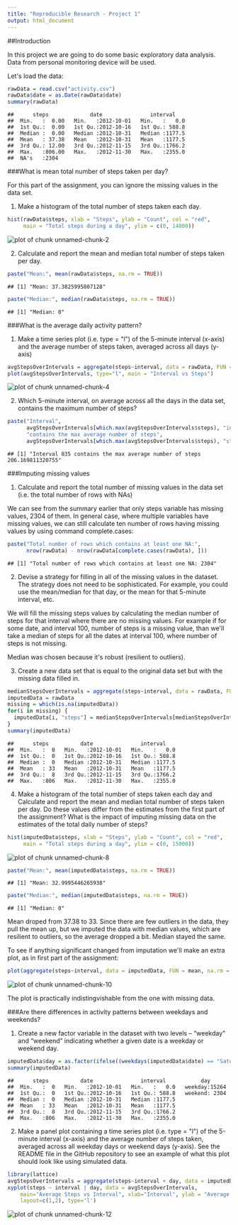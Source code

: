 ```yaml
---
title: "Reproducible Research - Project 1"
output: html_document
---
```


##Introduction

In this project we are going to do some basic exploratory data analysis. Data from personal monitoring device will be used.

Let's load the data:

```r
rawData = read.csv("activity.csv")
rawData$date = as.Date(rawData$date)
summary(rawData)
```

```
##      steps             date               interval     
##  Min.   :  0.00   Min.   :2012-10-01   Min.   :   0.0  
##  1st Qu.:  0.00   1st Qu.:2012-10-16   1st Qu.: 588.8  
##  Median :  0.00   Median :2012-10-31   Median :1177.5  
##  Mean   : 37.38   Mean   :2012-10-31   Mean   :1177.5  
##  3rd Qu.: 12.00   3rd Qu.:2012-11-15   3rd Qu.:1766.2  
##  Max.   :806.00   Max.   :2012-11-30   Max.   :2355.0  
##  NA's   :2304
```

###What is mean total number of steps taken per day?

For this part of the assignment, you can ignore the missing values in the data set.

1. Make a histogram of the total number of steps taken each day.


```r
hist(rawData$steps, xlab = "Steps", ylab = "Count", col = "red", 
     main = "Total steps during a day", ylim = c(0, 14000))
```

![plot of chunk unnamed-chunk-2](figure/unnamed-chunk-2-1.png) 

2. Calculate and report the mean and median total number of steps taken per day.

```r
paste("Mean:", mean(rawData$steps, na.rm = TRUE))
```

```
## [1] "Mean: 37.3825995807128"
```

```r
paste("Median:", median(rawData$steps, na.rm = TRUE))
```

```
## [1] "Median: 0"
```

###What is the average daily activity pattern?

1. Make a time series plot (i.e. type = "l") of the 5-minute interval (x-axis) and the average number of steps taken, averaged across all days (y-axis)

```r
avgStepsOverIntervals = aggregate(steps~interval, data = rawData, FUN = mean, na.rm = TRUE)
plot(avgStepsOverIntervals, type="l", main = "Interval vs Steps")
```

![plot of chunk unnamed-chunk-4](figure/unnamed-chunk-4-1.png) 

2. Which 5-minute interval, on average across all the days in the data set, contains the maximum number of steps?

```r
paste("Interval",
      avgStepsOverIntervals[which.max(avgStepsOverIntervals$steps), "interval"],
      "contains the max average number of steps",
      avgStepsOverIntervals[which.max(avgStepsOverIntervals$steps), "steps"])
```

```
## [1] "Interval 835 contains the max average number of steps 206.169811320755"
```

###Imputing missing values
1. Calculate and report the total number of missing values in the data set (i.e. the total number of rows with NAs)

We can see from the summary earlier that only steps variable has missing values, 2304 of them. In general case, where multiple variables have missing values, we can still calculate ten number of rows having missing values by using command complete.cases:


```r
paste("Total number of rows which contains at least one NA:",
      nrow(rawData) - nrow(rawData[complete.cases(rawData), ]))
```

```
## [1] "Total number of rows which contains at least one NA: 2304"
```

2. Devise a strategy for filling in all of the missing values in the dataset. The strategy does not need to be sophisticated. For example, you could use the mean/median for that day, or the mean for that 5-minute interval, etc.

We will fill the missing steps values by calculating the median number of steps for that interval where there are no missing values. For example if for some date, and interval 100, number of steps is a missing value, than we'll take a median of steps for all the dates at interval 100, where number of steps is not missing.

Median was chosen because it's robust (resilient to outliers).

3. Create a new data set that is equal to the original data set but with the missing data filled in.


```r
medianStepsOverIntervals = aggregate(steps~interval, data = rawData, FUN = median, na.rm = T)
imputedData = rawData
missing = which(is.na(imputedData))
for(i in missing) {
  imputedData[i, "steps"] = medianStepsOverIntervals[medianStepsOverIntervals$interval == imputedData[i, "interval"], "steps"]
}
summary(imputedData)
```

```
##      steps          date               interval     
##  Min.   :  0   Min.   :2012-10-01   Min.   :   0.0  
##  1st Qu.:  0   1st Qu.:2012-10-16   1st Qu.: 588.8  
##  Median :  0   Median :2012-10-31   Median :1177.5  
##  Mean   : 33   Mean   :2012-10-31   Mean   :1177.5  
##  3rd Qu.:  8   3rd Qu.:2012-11-15   3rd Qu.:1766.2  
##  Max.   :806   Max.   :2012-11-30   Max.   :2355.0
```


4. Make a histogram of the total number of steps taken each day and Calculate and report the mean and median total number of steps taken per day. Do these values differ from the estimates from the first part of the assignment? What is the impact of imputing missing data on the estimates of the total daily number of steps?


```r
hist(imputedData$steps, xlab = "Steps", ylab = "Count", col = "red", 
     main = "Total steps during a day", ylim = c(0, 15000))
```

![plot of chunk unnamed-chunk-8](figure/unnamed-chunk-8-1.png) 


```r
paste("Mean:", mean(imputedData$steps, na.rm = TRUE))
```

```
## [1] "Mean: 32.9995446265938"
```

```r
paste("Median:", median(imputedData$steps, na.rm = TRUE))
```

```
## [1] "Median: 0"
```
Mean droped from 37.38 to 33. Since there are few outliers in the data, they pull the mean up, but we imputed the data with median values, which are resilient to outliers, so the average dropped a bit. Median stayed the same.

To see if anything significant changed from imputation we'll make an extra plot, as in first part of the assignment:

```r
plot(aggregate(steps~interval, data = imputedData, FUN = mean, na.rm = TRUE), type="l",  main = "Interval vs Steps")
```

![plot of chunk unnamed-chunk-10](figure/unnamed-chunk-10-1.png) 

The plot is practically indistingvishable from the one with missing data.

###Are there differences in activity patterns between weekdays and weekends?
1. Create a new factor variable in the dataset with two levels – “weekday” and “weekend” indicating whether a given date is a weekday or weekend day.

```r
imputedData$day = as.factor(ifelse((weekdays(imputedData$date) == "Saturday") & (weekdays(imputedData$date) == "Saturday"), "weekend", "weekday"))
summary(imputedData)
```

```
##      steps          date               interval           day       
##  Min.   :  0   Min.   :2012-10-01   Min.   :   0.0   weekday:15264  
##  1st Qu.:  0   1st Qu.:2012-10-16   1st Qu.: 588.8   weekend: 2304  
##  Median :  0   Median :2012-10-31   Median :1177.5                  
##  Mean   : 33   Mean   :2012-10-31   Mean   :1177.5                  
##  3rd Qu.:  8   3rd Qu.:2012-11-15   3rd Qu.:1766.2                  
##  Max.   :806   Max.   :2012-11-30   Max.   :2355.0
```

2. Make a panel plot containing a time series plot (i.e. type = "l") of the 5-minute interval (x-axis) and the average number of steps taken, averaged across all weekday days or weekend days (y-axis). See the README file in the GitHub repository to see an example of what this plot should look like using simulated data.

```r
library(lattice) 
avgStepsOverIntervals = aggregate(steps~interval + day, data = imputedData, FUN = mean, na.rm = TRUE)
xyplot(steps ~ interval | day, data = avgStepsOverIntervals,
    main="Average Steps vs Interval", xlab="Interval", ylab = "Average steps",
    layout=c(1,2), type='l')
```

![plot of chunk unnamed-chunk-12](figure/unnamed-chunk-12-1.png) 

